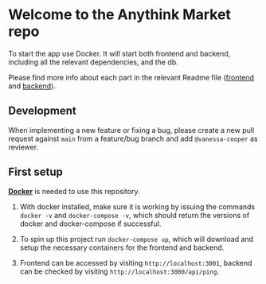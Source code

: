 # Welcome to the Anythink Market repo

To start the app use Docker. It will start both frontend and backend, including all the relevant dependencies, and the db.

Please find more info about each part in the relevant Readme file ([frontend](frontend/readme.md) and [backend](backend/README.md)).

## Development

When implementing a new feature or fixing a bug, please create a new pull request against `main` from a feature/bug branch and add `@vanessa-cooper` as reviewer.

## First setup
**[Docker](https://www.docker.com)** is needed to use this repository.

1. With docker installed, make sure it is working by issuing the commands `docker -v` and `docker-compose -v`, which should return the versions of docker and docker-compose if successful.

2. To spin up this project run `docker-compose up`, which will download and setup the necessary containers for the frontend and backend.

3. Frontend can be accessed by visiting `http://localhost:3001`, backend can be checked by visiting `http://localhost:3000/api/ping`.
